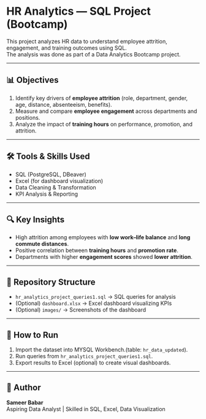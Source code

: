 # HR Analytics — SQL Project (Bootcamp)

This project analyzes HR data to understand employee attrition, engagement, and training outcomes using SQL.  
The analysis was done as part of a Data Analytics Bootcamp project.

---

## 📊 Objectives
1. Identify key drivers of **employee attrition** (role, department, gender, age, distance, absenteeism, benefits).
2. Measure and compare **employee engagement** across departments and positions.
3. Analyze the impact of **training hours** on performance, promotion, and attrition.

---

## 🛠 Tools & Skills Used
- SQL (PostgreSQL, DBeaver)
- Excel (for dashboard visualization)
- Data Cleaning & Transformation
- KPI Analysis & Reporting

---

## 🔍 Key Insights
- High attrition among employees with **low work–life balance** and **long commute distances**.  
- Positive correlation between **training hours** and **promotion rate**.  
- Departments with higher **engagement scores** showed **lower attrition**.  

---

## 📂 Repository Structure
- `hr_analytics_project_queries1.sql` → SQL queries for analysis  
- (Optional) `dashboard.xlsx` → Excel dashboard visualizing KPIs  
- (Optional) `images/` → Screenshots of the dashboard  

---

## 🚀 How to Run
1. Import the dataset into MYSQL Workbench.(table: `hr_data_updated`).
2. Run queries from `hr_analytics_project_queries1.sql`.
3. Export results to Excel (optional) to create visual dashboards.

---

## 👤 Author
**Sameer Babar**  
Aspiring Data Analyst | Skilled in SQL, Excel, Data Visualization  

